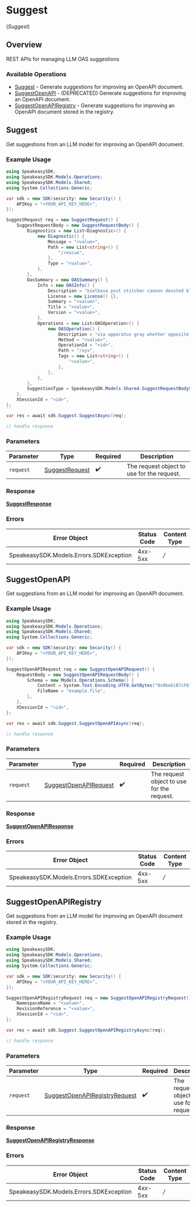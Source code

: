 # Suggest
(*Suggest*)

## Overview

REST APIs for managing LLM OAS suggestions

### Available Operations

* [Suggest](#suggest) - Generate suggestions for improving an OpenAPI document.
* [SuggestOpenAPI](#suggestopenapi) - (DEPRECATED) Generate suggestions for improving an OpenAPI document.
* [SuggestOpenAPIRegistry](#suggestopenapiregistry) - Generate suggestions for improving an OpenAPI document stored in the registry.

## Suggest

Get suggestions from an LLM model for improving an OpenAPI document.

### Example Usage

```csharp
using SpeakeasySDK;
using SpeakeasySDK.Models.Operations;
using SpeakeasySDK.Models.Shared;
using System.Collections.Generic;

var sdk = new SDK(security: new Security() {
    APIKey = "<YOUR_API_KEY_HERE>",
});

SuggestRequest req = new SuggestRequest() {
    SuggestRequestBody = new SuggestRequestBody() {
        Diagnostics = new List<Diagnostic>() {
            new Diagnostic() {
                Message = "<value>",
                Path = new List<string>() {
                    "/rescue",
                },
                Type = "<value>",
            },
        },
        OasSummary = new OASSummary() {
            Info = new OASInfo() {
                Description = "kielbasa psst stitcher cannon devoted blindly apropos low",
                License = new License() {},
                Summary = "<value>",
                Title = "<value>",
                Version = "<value>",
            },
            Operations = new List<OASOperation>() {
                new OASOperation() {
                    Description = "via apparatus gray whether opposite what",
                    Method = "<value>",
                    OperationId = "<id>",
                    Path = "/sys",
                    Tags = new List<string>() {
                        "<value>",
                    },
                },
            },
        },
        SuggestionType = SpeakeasySDK.Models.Shared.SuggestRequestBodySuggestionType.MethodNames,
    },
    XSessionId = "<id>",
};

var res = await sdk.Suggest.SuggestAsync(req);

// handle response
```

### Parameters

| Parameter                                                   | Type                                                        | Required                                                    | Description                                                 |
| ----------------------------------------------------------- | ----------------------------------------------------------- | ----------------------------------------------------------- | ----------------------------------------------------------- |
| `request`                                                   | [SuggestRequest](../../Models/Operations/SuggestRequest.md) | :heavy_check_mark:                                          | The request object to use for the request.                  |

### Response

**[SuggestResponse](../../Models/Operations/SuggestResponse.md)**

### Errors

| Error Object                            | Status Code                             | Content Type                            |
| --------------------------------------- | --------------------------------------- | --------------------------------------- |
| SpeakeasySDK.Models.Errors.SDKException | 4xx-5xx                                 | */*                                     |


## SuggestOpenAPI

Get suggestions from an LLM model for improving an OpenAPI document.

### Example Usage

```csharp
using SpeakeasySDK;
using SpeakeasySDK.Models.Operations;
using SpeakeasySDK.Models.Shared;
using System.Collections.Generic;

var sdk = new SDK(security: new Security() {
    APIKey = "<YOUR_API_KEY_HERE>",
});

SuggestOpenAPIRequest req = new SuggestOpenAPIRequest() {
    RequestBody = new SuggestOpenAPIRequestBody() {
        Schema = new Models.Operations.Schema() {
            Content = System.Text.Encoding.UTF8.GetBytes("0x0beEcB7cF6"),
            FileName = "example.file",
        },
    },
    XSessionId = "<id>",
};

var res = await sdk.Suggest.SuggestOpenAPIAsync(req);

// handle response
```

### Parameters

| Parameter                                                                 | Type                                                                      | Required                                                                  | Description                                                               |
| ------------------------------------------------------------------------- | ------------------------------------------------------------------------- | ------------------------------------------------------------------------- | ------------------------------------------------------------------------- |
| `request`                                                                 | [SuggestOpenAPIRequest](../../Models/Operations/SuggestOpenAPIRequest.md) | :heavy_check_mark:                                                        | The request object to use for the request.                                |

### Response

**[SuggestOpenAPIResponse](../../Models/Operations/SuggestOpenAPIResponse.md)**

### Errors

| Error Object                            | Status Code                             | Content Type                            |
| --------------------------------------- | --------------------------------------- | --------------------------------------- |
| SpeakeasySDK.Models.Errors.SDKException | 4xx-5xx                                 | */*                                     |


## SuggestOpenAPIRegistry

Get suggestions from an LLM model for improving an OpenAPI document stored in the registry.

### Example Usage

```csharp
using SpeakeasySDK;
using SpeakeasySDK.Models.Operations;
using SpeakeasySDK.Models.Shared;
using System.Collections.Generic;

var sdk = new SDK(security: new Security() {
    APIKey = "<YOUR_API_KEY_HERE>",
});

SuggestOpenAPIRegistryRequest req = new SuggestOpenAPIRegistryRequest() {
    NamespaceName = "<value>",
    RevisionReference = "<value>",
    XSessionId = "<id>",
};

var res = await sdk.Suggest.SuggestOpenAPIRegistryAsync(req);

// handle response
```

### Parameters

| Parameter                                                                                 | Type                                                                                      | Required                                                                                  | Description                                                                               |
| ----------------------------------------------------------------------------------------- | ----------------------------------------------------------------------------------------- | ----------------------------------------------------------------------------------------- | ----------------------------------------------------------------------------------------- |
| `request`                                                                                 | [SuggestOpenAPIRegistryRequest](../../Models/Operations/SuggestOpenAPIRegistryRequest.md) | :heavy_check_mark:                                                                        | The request object to use for the request.                                                |

### Response

**[SuggestOpenAPIRegistryResponse](../../Models/Operations/SuggestOpenAPIRegistryResponse.md)**

### Errors

| Error Object                            | Status Code                             | Content Type                            |
| --------------------------------------- | --------------------------------------- | --------------------------------------- |
| SpeakeasySDK.Models.Errors.SDKException | 4xx-5xx                                 | */*                                     |
